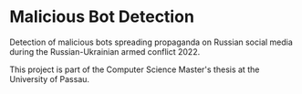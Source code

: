 # Malicious Bot Detection
Detection of malicious bots spreading propaganda on Russian social media during the Russian-Ukrainian armed conflict 2022.

This project is part of the Computer Science Master's thesis at the University of Passau.
